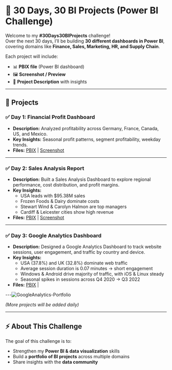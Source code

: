 # 🚀 30 Days, 30 BI Projects (Power BI Challenge)

Welcome to my **#30Days30BIProjects** challenge!  
Over the next 30 days, I’ll be building **30 different dashboards in Power BI**, covering domains like **Finance, Sales, Marketing, HR, and Supply Chain**.  

Each project will include:  
- 📊 **PBIX file** (Power BI dashboard)  
- 🖼️ **Screenshot / Preview**  
- 📝 **Project Description** with insights  

---

## 📅 Projects

### ✅ Day 1: Financial Profit Dashboard  
- **Description:** Analyzed profitability across Germany, France, Canada, US, and Mexico.  
- **Key Insights:** Seasonal profit patterns, segment profitability, weekday trends.  
- **Files:** [PBIX](Day01_Financial_Profit_Dashboard/Financial_Profit_Dashboard.pbix) | [Screenshot](Day01_Financial_Profit_Dashboard/Financial_Profit_Dashboard.png)  

---

### ✅ Day 2: Sales Analysis Report  
- **Description:** Built a Sales Analysis Dashboard to explore regional performance, cost distribution, and profit margins.  
- **Key Insights:**  
  - USA leads with $95.38M sales  
  - Frozen Foods & Dairy dominate costs  
  - Stewart Wind & Carolyn Halmon are top managers  
  - Cardiff & Leicester cities show high revenue  
- **Files:** [PBIX](Day02_Sales_Analysis_Report/Sales_Analysis_Report.pbix) | [Screenshot](Day02_Sales_Analysis_Report/Sales_Analysis_Report.png)  

---

### ✅ Day 3: Google Analytics Dashboard  
- **Description:** Designed a Google Analytics Dashboard to track website sessions, user engagement, and traffic by country and device.  
- **Key Insights:**  
  - USA (37.8%) and UK (32.8%) dominate web traffic  
  - Average session duration is 0.07 minutes → short engagement  
  - Windows & Android drive majority of traffic, with iOS & Linux steady  
  - Seasonal spikes in sessions across Q4 2020 → Q3 2022  
- **Files:** [PBIX](Day03_Google_Analytics_Dashboard/GoogleAnalytics-Portfolio.pbix) |  

---![GoogleAnalytics-Portfolio](https://github.com/user-attachments/assets/9eb39c40-8a9d-444e-89c4-530fdc4470aa)


*(More projects will be added daily)*

---

## ⚡ About This Challenge  
The goal of this challenge is to:  
- Strengthen my **Power BI & data visualization** skills  
- Build a **portfolio of BI projects** across multiple domains  
- Share insights with the **data community**  



